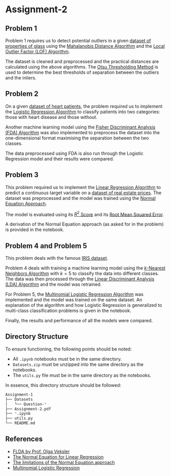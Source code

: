 # Assignment-2

## Problem 1

Problem 1 requires us to detect potential outliers in a given [dataset of properties of glass](https://www.kaggle.com/datasets/uciml/glass) using the [Mahalanobis Distance Algorithm](https://en.wikipedia.org/wiki/Mahalanobis_distance) and the [Local Outlier Factor (LOF) Algorithm](https://en.wikipedia.org/wiki/Local_outlier_factor).

The dataset is cleaned and preprocessed and the practical distances are calculated using the above algorithms. The [Otsu Thresholding Method](https://en.wikipedia.org/wiki/Otsu%27s_method) is used to determine the best thresholds of separation between the outliers and the inliers.

## Problem 2

On a given [dataset of heart patients](https://www.kaggle.com/datasets/zhaoyingzhu/heartcsv), the problem required us to implement the [Logistic Regression Algorithm](https://en.wikipedia.org/wiki/Logistic_regression) to classify patients into two categories: those with heart disease and those without.

Another machine learning model using the [Fisher Discriminant Analysis (FDA) Algorithm](https://en.wikipedia.org/wiki/Linear_discriminant_analysis#Fisher's_linear_discriminant) was also implemented to preprocess the dataset into the one-dimensional format maximising the separation between the two classes.

The data preprocessed using FDA is also run through the Logistic Regression model and their results were compared.

## Problem 3

This problem required us to implement the [Linear Regression Algorithm](https://en.wikipedia.org/wiki/Linear_regression) to predict a continuous target variable on a [dataset of real estate prices](https://www.kaggle.com/datasets/quantbruce/real-estate-price-prediction). The dataset was preprocessed and the model was trained using the [Normal Equation Approach](https://en.wikipedia.org/wiki/Ordinary_least_squares#Derivation_of_the_normal_equation).

The model is evaluated using its [$R^{2}$ Score](https://en.wikipedia.org/wiki/Coefficient_of_determination#:~:text=R2%20is%20a%20measure,predictions%20perfectly%20fit%20the%20data.) and its [Root Mean Squared Error](https://en.wikipedia.org/wiki/Root-mean-square_deviation).

A derivation of the Normal Equation approach (as asked for in the problem) is provided in the notebook.

## Problem 4 and Problem 5

This problem deals with the famous [IRIS dataset](https://www.kaggle.com/datasets/uciml/iris).

Problem 4 deals with training a machine learning model using the [$k$-Nearest Neighbors Algorithm](https://en.wikipedia.org/wiki/K-nearest_neighbors_algorithm) with $k=5$ to classify the data into different classes. The data was then processed through the [Linear Discriminant Analysis (LDA) Algorithm](https://en.wikipedia.org/wiki/Linear_discriminant_analysis) and the model was retrained.

For Problem 5, the [Multinomial Logistic Regression Algorithm](https://en.wikipedia.org/wiki/Multinomial_logistic_regression) was implemented and the model was trained on the same dataset. An explanation of the algorithm and how Logistic Regression is generalized to multi-class classification problems is given in the notebook.

Finally, the results and performance of all the models were compared.

## Directory Structure

To ensure functioning, the following points should be noted:

- All `.ipynb` notebooks must be in the same directory.
- `Datasets.zip` must be unzipped into the same directory as the notebooks.
- The `utils.py` file must be in the same directory as the notebooks.

In essence, this directory structure should be followed:

```bash
Assignment-1
├── Datasets
│   └── Question-*
├── Assignment-2.pdf
├── *.ipynb
├── utils.py
└── README.md
```

## References

- [FLDA by Prof. Olga Veksler](https://www.csd.uwo.ca/~oveksler/Courses/CS434a_541a/Lecture8.pdf)
- [The Normal Equation for Linear Regression](https://eli.thegreenplace.net/2015/the-normal-equation-and-matrix-calculus/)
- [The limitations of the Normal Equation approach](https://towardsdatascience.com/normal-equation-a-matrix-approach-to-linear-regression-4162ee17024)
- [Multinomial Logistic Regression](https://towardsdatascience.com/multiclass-classification-algorithm-from-scratch-with-a-project-in-python-step-by-step-guide-485a83c79992)
